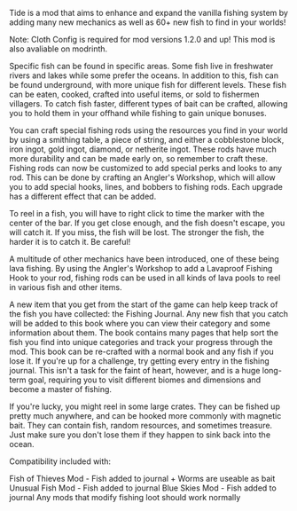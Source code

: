 Tide is a mod that aims to enhance and expand the vanilla fishing system by adding many new mechanics as well as 60+ new fish to find in your worlds!

Note: Cloth Config is required for mod versions 1.2.0 and up!
This mod is also avaliable on modrinth.

Specific fish can be found in specific areas. Some fish live in freshwater rivers and lakes while some prefer the oceans. In addition to this, fish can be found underground, with more unique fish for different levels. These fish can be eaten, cooked, crafted into useful items, or sold to fishermen villagers. To catch fish faster, different types of bait can be crafted, allowing you to hold them in your offhand while fishing to gain unique bonuses.

You can craft special fishing rods using the resources you find in your world by using a smithing table, a piece of string, and either a cobblestone block, iron ingot, gold ingot, diamond, or netherite ingot. These rods have much more durability and can be made early on, so remember to craft these. Fishing rods can now be customized to add special perks and looks to any rod. This can be done by crafting an Angler's Workshop, which will allow you to add special hooks, lines, and bobbers to fishing rods. Each upgrade has a different effect that can be added.

To reel in a fish, you will have to right click to time the marker with the center of the bar. If you get close enough, and the fish doesn't escape, you will catch it. If you miss, the fish will be lost. The stronger the fish, the harder it is to catch it. Be careful!

A multitude of other mechanics have been introduced, one of these being lava fishing. By using the Angler's Workshop to add a Lavaproof Fishing Hook to your rod, fishing rods can be used in all kinds of lava pools to reel in various fish and other items.


A new item that you get from the start of the game can help keep track of the fish you have collected: the Fishing Journal. Any new fish that you catch will be added to this book where you can view their category and some information about them. The book contains many pages that help sort the fish you find into unique categories and track your progress through the mod. This book can be re-crafted with a normal book and any fish if you lose it. If you're up for a challenge, try getting every entry in the fishing journal. This isn't a task for the faint of heart, however, and is a huge long-term goal, requiring you to visit different biomes and dimensions and become a master of fishing.

If you're lucky, you might reel in some large crates. They can be fished up pretty much anywhere, and can be hooked more commonly with magnetic bait. They can contain fish, random resources, and sometimes treasure. Just make sure you don't lose them if they happen to sink back into the ocean.



Compatibility included with:

Fish of Thieves Mod - Fish added to journal + Worms are useable as bait
Unusual Fish Mod - Fish added to journal
Blue Skies Mod - Fish added to journal
Any mods that modify fishing loot should work normally
